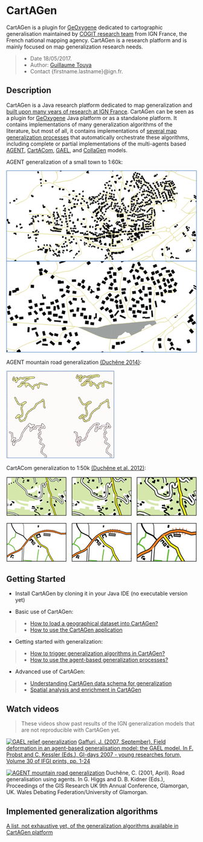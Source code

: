 # CartAGen
CartAGen is a plugin for [GeOxygene][2] dedicated to cartographic generalisation maintained by [COGIT research team][1] from IGN France, the French national mapping agency. CartAGen is a research platform and is mainly focused on map generalization research needs.

> - Date 18/05/2017.
> - Author: [Guillaume Touya][1]
> - Contact {firstname.lastname}@ign.fr.



Description
-------------

CartAGen is a Java research platform dedicated to map generalization and [built upon many years of research at IGN France][6]. CartAGen can be seen as a plugin for [GeOxygene][2] Java platform or as a standalone platform.
It contains implementations of many generalization algorithms of the literature, but most of all, it contains implementations of [several map generalization processes][7] that automatically orchestrate these algorithms, including complete or partial implementations of the multi-agents based [AGENT][15], [CartACom][16], [GAEL][11], and [CollaGen][12] models.

AGENT generalization of a small town to 1:60k:

![AGENT generalization of a small town to 1:50k](docs/assets/images/AGENT_results.png)

AGENT mountain road generalization [(Duchêne 2014)][14]:

![AGENT mountain road generalization](docs/assets/images/agent_roads.png)

CartACom generalization to 1:50k [(Duchêne et al. 2012)][16]:

![CartACom generalization to 1:50k](docs/assets/images/cartacom_results.png)

Getting Started
-------------

- Install CartAGen by cloning it in your Java IDE (no executable version yet)

- Basic use of CartAGen:

> - [How to load a geographical dataset into CartAGen?][3]
> - [How to use the CartAGen application][10]

- Getting started with generalization:

> - [How to trigger generalization algorithms in CartAGen?][4]
> - [How to use the agent-based generalization processes?][5]

- Advanced use of CartAGen:

> - [Understanding CartAGen data schema for generalization][8]
> - [Spatial analysis and enrichment in CartAGen][17]



Watch videos
-------------
> These videos show past results of the IGN generalization models that are not reproducible with CartAGen yet.

[![GAEL relief generalization](https://img.youtube.com/vi/b3wlWVkD74Y/0.jpg)](https://www.youtube.com/watch?v=b3wlWVkD74Y)
[Gaffuri, J. (2007, September). Field deformation in an agent-based generalisation model: the GAEL model. In F. Probst and C. Kessler (Eds.), GI-days 2007 - young researches forum, Volume 30 of IFGI prints, pp. 1-24][13]


[![AGENT mountain road generalization](https://img.youtube.com/vi/Ns42t_hwAXw/0.jpg)](https://www.youtube.com/watch?v=Ns42t_hwAXw)
Duchêne, C. (2001, April). Road generalisation using agents. In G. Higgs and D. B. Kidner (Eds.), Proceedings of the GIS Research UK 9th Annual Conference, Glamorgan, UK. Wales Debating Federation/University of Glamorgan.

Implemented generalization algorithms
-------------

[A list, not exhaustive yet, of the generalization algorithms available in CartAGen platform][9]


[1]: http://recherche.ign.fr/labos/cogit/english/accueilCOGIT.php
[2]: https://github.com/IGNF/geoxygene
[3]: docs/tuto_import_data.md
[4]: docs/tuto_generalization_algo.md
[5]: docs/tuto_agents.md
[6]: http://aci.ign.fr/2010_Zurich/genemr2010_submission_10.pdf
[7]: https://www.researchgate.net/publication/281967532_Automated_generalisation_results_using_the_agent-based_platform_CartAGen
[8]: docs/tuto_schema.md
[9]: docs/algorithms.md
[10]: docs/tuto_gui.md
[11]: http://gi-tage.de/archive/2007/downloads/acceptedPapers/gaffuri.pdf
[12]: http://dx.doi.org/10.1007/978-3-642-19143-5_30
[13]: http://gi-tage.de/archive/2007/downloads/acceptedPapers/gaffuri.pdf
[14]: http://recherche.ign.fr/labos/util_basilic/publicDownload.php?id=3044
[15]: http://icaci.org/files/documents/ICC_proceedings/ICC2001/icc2001/file/f13041.pdf
[16]: http://dx.doi.org/10.1080/13658816.2011.639302
[17]: docs/spatial_analysis.md
